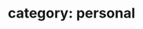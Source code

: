 ---
layout: category
title: "category: personal"
category: personal
permalink: /categories/personal/
---